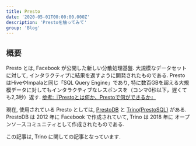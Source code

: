 ```yaml
---
title: Presto
date: '2020-05-01T00:00:00.000Z'
description: 'Prestoを触ってみて'
group: 'Blog'
---
```


## 概要

Presto とは, Facebook が公開した新しい分散処理基盤.
大規模なデータセットに対して, インタラクティブに結果を返すように開発されたものである.
PrestoはHiveやImpalaと同じ「SQL Query Engine」であり, 特に数百GBを超える大規模データに対してもインタラクティブなレスポンスを（コンマ0秒以下，遅くても2,3秒）返す.
[参考:『Prestoとは何か，Prestoで何ができるか』](https://tug.red/entry/2014/07/10/150250/)

現在, 使用されている Presto としては, [PrestoDB](https://prestodb.io/) と [Trino(PrestoSQL)](https://trino.io/) がある.
PrestoDB は 2012 年に Facebook で作成されていて, Trino は 2018 年に オープンソースコミュニティとして作成されたものである.

この記事は, Trino に関しての記事となっています.
